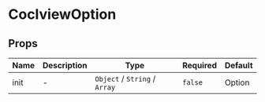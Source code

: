 # CocIviewOption

## Props

<!-- @vuese:CocIviewOption:props:start -->
|Name|Description|Type|Required|Default|
|---|---|---|---|---|
|init|-|`Object` /  `String` /  `Array`|`false`|Option|

<!-- @vuese:CocIviewOption:props:end -->


